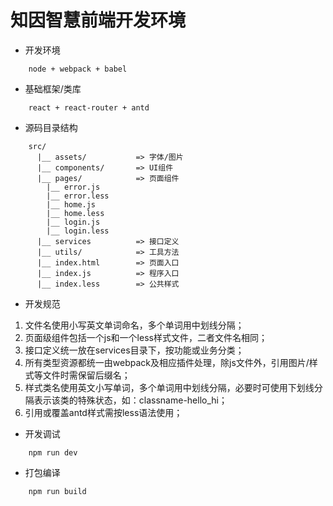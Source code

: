 # 知因智慧前端开发环境

* 开发环境    
```
    node + webpack + babel
```

* 基础框架/类库
```
    react + react-router + antd
``` 

* 源码目录结构
```
    src/
      |__ assets/           => 字体/图片
      |__ components/       => UI组件
      |__ pages/            => 页面组件
        |__ error.js
        |__ error.less  
        |__ home.js         
        |__ home.less
        |__ login.js         
        |__ login.less
      |__ services          => 接口定义
      |__ utils/            => 工具方法
      |__ index.html        => 页面入口
      |__ index.js          => 程序入口
      |__ index.less        => 公共样式
```

* 开发规范

1. 文件名使用小写英文单词命名，多个单词用中划线分隔；
2. 页面级组件包括一个js和一个less样式文件，二者文件名相同；
3. 接口定义统一放在services目录下，按功能或业务分类；
4. 所有类型资源都统一由webpack及相应插件处理，除js文件外，引用图片/样式等文件时需保留后缀名；
5. 样式类名使用英文小写单词，多个单词用中划线分隔，必要时可使用下划线分隔表示该类的特殊状态，如：classname-hello_hi；
6. 引用或覆盖antd样式需按less语法使用；

* 开发调试
```
    npm run dev
```  

* 打包编译
```
    npm run build
```


